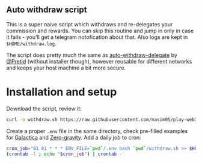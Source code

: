 ## Auto withdraw script
This is a super naive script which withdraws and re-delegates your commission
and rewards. You can skip this routine and jump in only in case it fails -
you'll get a telegram notofication about that. Also logs are kept in
`$HOME/withdraw.log`.

The script does pretty much the same as [auto-withdraw-delegate](https://github.com/Pretid/galactica_helpers/tree/main/auto-withdraw-delegate)
by [@Pretid](https://github.com/Pretid) (without installer though), however
reusable for different networks and keeps your host machine a bit more secure.

# Installation and setup
Download the script, review it:
```bash
curl -o withdraw.sh https://raw.githubusercontent.com/masim05/play-web3/main/utils/withdraw/withdraw.sh
```
Create a proper `.env` file in the same directory, check pre-filled examples for
[Galactica](https://github.com/masim05/play-web3/blob/main/utils/withdraw/.env.galactica.example) and
[Zero-gravity](https://github.com/masim05/play-web3/blob/main/utils/withdraw/.env.0g.example).
Add a daily job to cron:
```bash
cron_job="01 01 * * * ENV_FILE=`pwd`/.env bash `pwd`/withdraw.sh >> $HOME/withdraw.log 2>&1"
(crontab -l ; echo "$cron_job") | crontab -
```
